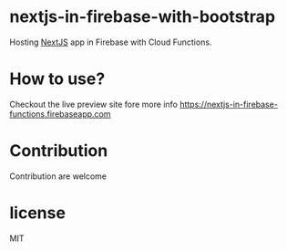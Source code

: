 # nextjs-in-firebase-with-bootstrap
Hosting [NextJS](https://github.com/zeit/next.js/) app in Firebase with Cloud Functions.

# How to use?
Checkout the live preview site fore more info https://nextjs-in-firebase-functions.firebaseapp.com

# Contribution
Contribution are welcome

# license
MIT
